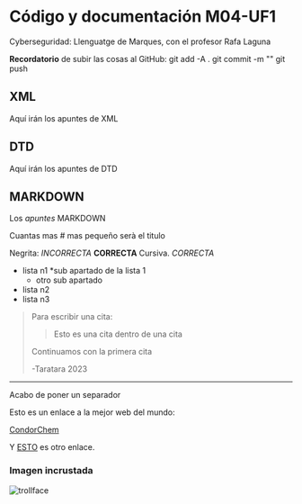 # Código y documentación M04-UF1
Cyberseguridad: Llenguatge de Marques, con el profesor Rafa Laguna

**Recordatorio** de subir las cosas al GitHub: git add -A .			git commit -m ""			git push

## XML
Aquí irán los apuntes de XML

## DTD
Aquí irán los apuntes de DTD

## MARKDOWN
Los _apuntes_ MARKDOWN

Cuantas mas # mas pequeño serà el titulo

Negrita: *INCORRECTA* **CORRECTA**
Cursiva. _CORRECTA_

* lista n1
	*sub apartado de la lista 1
	* otro sub apartado
* lista n2
* lista n3

> Para escribir una cita:
>
>> Esto es una cita dentro de una cita 
>
> Continuamos con la primera cita
>
> -Taratara 2023

---
Acabo de poner un separador

Esto es un enlace a la mejor web del mundo:

[CondorChem](https://condorchem.com)

Y [ESTO](htpps://enti.cat) es otro enlace.

### Imagen incrustada

![trollface](https://upload.wikimedia.org/wikipedia/en/9/9a/Trollface_non-free.png)
